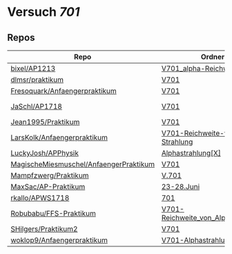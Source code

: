 # Versuch *701*

## Repos

|                                          Repo                                          |                                                               Ordner                                                                |                                                                                                                                                      PDFs                                                                                                                                                       |
|----------------------------------------------------------------------------------------|-------------------------------------------------------------------------------------------------------------------------------------|-----------------------------------------------------------------------------------------------------------------------------------------------------------------------------------------------------------------------------------------------------------------------------------------------------------------|
|[bixel/AP1213](../repo/bixel/AP1213)                                                    |[V701_alpha-Reichweite](https://github.com/bixel/AP1213/tree/master/V701_alpha-Reichweite)                                           |[00_protokoll.pdf](https://docs.google.com/viewer?url=https://raw.githubusercontent.com/bixel/AP1213/master/V701_alpha-Reichweite/00_protokoll.pdf)                                                                                                                                                              |
|[dlmsr/praktikum](../repo/dlmsr/praktikum)                                              |[V701](https://github.com/dlmsr/praktikum/tree/master/V701)                                                                          |–                                                                                                                                                                                                                                                                                                                |
|[Fresoquark/Anfaengerpraktikum](../repo/Fresoquark/Anfaengerpraktikum)                  |[V701](https://github.com/Fresoquark/Anfaengerpraktikum/tree/master/V701)                                                            |–                                                                                                                                                                                                                                                                                                                |
|[JaSchl/AP1718](../repo/JaSchl/AP1718)                                                  |[V701](https://github.com/JaSchl/AP1718/tree/master/V701)                                                                            |[Carolinjacquelinev701korrigiert.pdf](https://docs.google.com/viewer?url=https://raw.githubusercontent.com/JaSchl/AP1718/master/V701/Carolinjacquelinev701korrigiert.pdf)<br/>[messwerte701.pdf](https://docs.google.com/viewer?url=https://raw.githubusercontent.com/JaSchl/AP1718/master/V701/messwerte701.pdf)|
|[Jean1995/Praktikum](../repo/Jean1995/Praktikum)                                        |[V701](https://github.com/Jean1995/Praktikum/tree/master/V701)                                                                       |[V701.pdf](https://docs.google.com/viewer?url=https://raw.githubusercontent.com/Jean1995/Praktikum/master/Protokolle_Fertig/V701.pdf)                                                                                                                                                                            |
|[LarsKolk/Anfaengerpraktikum](../repo/LarsKolk/Anfaengerpraktikum)                      |[V701-Reichweite-von-alpha-Strahlung](https://github.com/LarsKolk/Anfaengerpraktikum/tree/master/V701-Reichweite-von-alpha-Strahlung)|–                                                                                                                                                                                                                                                                                                                |
|[LuckyJosh/APPhysik](../repo/LuckyJosh/APPhysik)                                        |[Alphastrahlung[X]](https://github.com/LuckyJosh/APPhysik/tree/master/Alphastrahlung%5BX%5D)                                         |–                                                                                                                                                                                                                                                                                                                |
|[MagischeMiesmuschel/AnfaengerPraktikum](../repo/MagischeMiesmuschel/AnfaengerPraktikum)|[V701](https://github.com/MagischeMiesmuschel/AnfaengerPraktikum/tree/master/V701)                                                   |–                                                                                                                                                                                                                                                                                                                |
|[Mampfzwerg/Praktikum](../repo/Mampfzwerg/Praktikum)                                    |[V.701](https://github.com/Mampfzwerg/Praktikum/tree/master/V.701)                                                                   |[main.pdf](https://docs.google.com/viewer?url=https://raw.githubusercontent.com/Mampfzwerg/Praktikum/master/V.701/latex-template/main.pdf)                                                                                                                                                                       |
|[MaxSac/AP-Praktikum](../repo/MaxSac/AP-Praktikum)                                      |[23-28.Juni](https://github.com/MaxSac/AP-Praktikum/tree/master/23-28.Juni)                                                          |–                                                                                                                                                                                                                                                                                                                |
|[rkallo/APWS1718](../repo/rkallo/APWS1718)                                              |[701](https://github.com/rkallo/APWS1718/tree/master/701)                                                                            |[main.pdf](https://docs.google.com/viewer?url=https://raw.githubusercontent.com/rkallo/APWS1718/master/701/main.pdf)                                                                                                                                                                                             |
|[Robubabu/FFS-Praktikum](../repo/Robubabu/FFS-Praktikum)                                |[V701-Reichweite_von_Alphastrahlung](https://github.com/Robubabu/FFS-Praktikum/tree/master/V701-Reichweite_von_Alphastrahlung)       |–                                                                                                                                                                                                                                                                                                                |
|[SHilgers/Praktikum2](../repo/SHilgers/Praktikum2)                                      |[V701](https://github.com/SHilgers/Praktikum2/tree/master/V701)                                                                      |–                                                                                                                                                                                                                                                                                                                |
|[woklop9/Anfaengerpraktikum](../repo/woklop9/Anfaengerpraktikum)                        |[V701-Alphastrahlung](https://github.com/woklop9/Anfaengerpraktikum/tree/master/V701-Alphastrahlung)                                 |–                                                                                                                                                                                                                                                                                                                |
